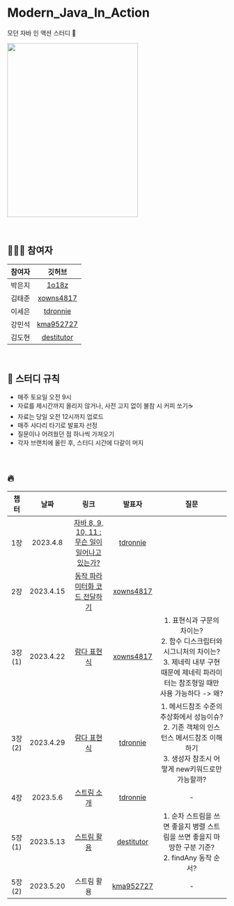 # Modern_Java_In_Action
모던 자바 인 액션 스터디 📒

<img src="https://user-images.githubusercontent.com/66556716/229256817-cd5f3ecc-2c69-4c9e-8cb3-39eeeb091b90.jpeg" width="300" height="400"/>

&nbsp;
&nbsp;

## 🧑🏻‍💻 참여자  

|참여자|깃허브|
|:---:|:---:|
|박은지|[1o18z](https://github.com/1o18z)|
|김태준|[xowns4817](https://github.com/xowns4817)|
|이세은|[tdronnie](https://github.com/tdronnie)|
|강민석|[kma952727](https://github.com/kma952727)|
|김도현|[destitutor](https://github.com/destitutor)|


&nbsp;
&nbsp;

## 📒 스터디 규칙

- 매주 토요일 오전 9시  
- 자료를 제시간까지 올리지 않거나, 사전 고지 없이 불참 시 커피 쏘기☕️  
- 자료는 당일 오전 12시까지 업로드  
- 매주 사다리 타기로 발표자 선정  
- 질문이나 어려웠던 점 하나씩 가져오기
- 각자 브랜치에 올린 후, 스터디 시간에 다같이 머지  


&nbsp;


## 🔥  


|챕터|날짜|링크|발표자|질문|
|:--:|:---:|:---:|:---:|:---:|
|1장|2023.4.8|[자바 8, 9, 10, 11 : 무슨 일이 일어나고 있는가?](https://github.com/tdronnie/Modern_Java_In_Action/blob/e90402136189788ebcabc71a3836c31013b97ca9/1%EC%9E%A5/%EC%9D%B4%EC%84%B8%EC%9D%80_1%EC%9E%A5.md)|[tdronnie](https://github.com/tdronnie)||
|2장|2023.4.15|[동작 파라미터화 코드 전달하기](https://github.com/1o18z/Modern_Java_In_Action/blob/main/%EA%B9%80%ED%83%9C%EC%A4%80/2%EC%9E%A5.md)|[xowns4817](https://github.com/xowns4817)||
|3장(1)|2023.4.22|[람다 표현식](https://github.com/1o18z/Modern_Java_In_Action/blob/main/%EA%B9%80%ED%83%9C%EC%A4%80/3%EC%9E%A5.md)|[xowns4817](https://github.com/xowns4817)|1. 표현식과 구문의 차이는?<br> 2. 함수 디스크립터와 시그니처의 차이는?<br> 3. 제네릭 내부 구현 때문에 제네릭 파라미터는 참조형일 때만 사용 가능하다 -> 왜?|
|3장(2)|2023.4.29|[람다 표현식](https://github.com/tdronnie/Modern_Java_In_Action/blob/main/%EC%9D%B4%EC%84%B8%EC%9D%80/3%EC%9E%A5_%EB%9E%8C%EB%8B%A4_%ED%91%9C%ED%98%84%EC%8B%9D%232.md)|[tdronnie](https://github.com/tdronnie)|1. 메서드참조 수준의 추상화에서 성능이슈?<br> 2. 기존 객체의 인스턴스 메서드참조 이해하기<br> 3. 생성자 참조시 어떻게 new키워드로만 가능할까?|
|4장|2023.5.6|[스트림 소개](https://github.com/1o18z/Modern_Java_In_Action/blob/main/%EC%9D%B4%EC%84%B8%EC%9D%80/4%EC%9E%A5_%EC%8A%A4%ED%8A%B8%EB%A6%BC_%EC%86%8C%EA%B0%9C.md)|[tdronnie](https://github.com/tdronnie)|-|
|5장(1)|2023.5.13|[스트림 활용](https://github.com/1o18z/Modern_Java_In_Action/blob/main/%EA%B9%80%EB%8F%84%ED%98%84/%EA%B9%80%EB%8F%84%ED%98%84_5%EC%9E%A5.md)|[destitutor](https://github.com/destitutor)|1. 순차 스트림을 쓰면 좋을지 병렬 스트림을 쓰면 좋을지 마땅한 구분 기준? <br> 2. findAny 동작 순서?|
|5장(2)|2023.5.20|스트림 활용|[kma952727](https://github.com/kma952727)|-|
